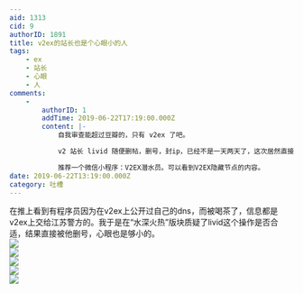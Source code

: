 ```yaml
---
aid: 1313
cid: 9
authorID: 1891
title: v2ex的站长也是个心眼小的人
tags:
    - ex
    - 站长
    - 心眼
    - 人
comments:
    -
        authorID: 1
        addTime: 2019-06-22T17:19:00.000Z
        content: |-
            自我审查能超过豆瓣的，只有 v2ex 了吧。

            v2 站长 livid 随便删帖，删号，封ip，已经不是一天两天了，这次居然直接把用户信息上交。

            推荐一个微信小程序：V2EX潜水员。可以看到V2EX隐藏节点的内容。
date: 2019-06-22T13:19:00.000Z
category: 吐槽
---
```


在推上看到有程序员因为在v2ex上公开过自己的dns，而被喝茶了，信息都是v2ex上交给江苏警方的。我于是在“水深火热”版块质疑了livid这个操作是否合适，结果直接被他删号，心眼也是够小的。  
![](https://wx4.sinaimg.cn/mw690/6873e11fgy1g46qw55mlhj20l60e940a.jpg)  
![](https://wx3.sinaimg.cn/mw690/6873e11fgy1g46qw4gm3mj20as0jwwfc.jpg)  
![](https://wx4.sinaimg.cn/mw690/6873e11fgy1g46qw4horwj20960kk3zl.jpg)  
![](https://wx2.sinaimg.cn/mw690/6873e11fgy1g46qw4ki7sj20bn0klq3x.jpg)  
![](https://wx2.sinaimg.cn/mw690/6873e11fgy1g46qw50epuj20bp0jxaar.jpg)
